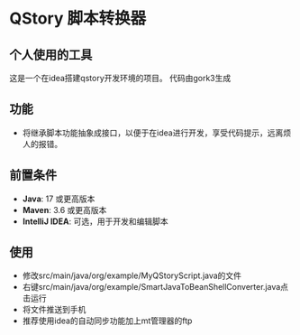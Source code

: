 # QStory 脚本转换器
## 个人使用的工具
这是一个在idea搭建qstory开发环境的项目。
代码由gork3生成
## 功能
- 将继承脚本功能抽象成接口，以便于在idea进行开发，享受代码提示，远离烦人的报错。

## 前置条件
- **Java**: 17 或更高版本
- **Maven**: 3.6 或更高版本
- **IntelliJ IDEA**: 可选，用于开发和编辑脚本

## 使用
- 修改src/main/java/org/example/MyQStoryScript.java的文件
- 右键src/main/java/org/example/SmartJavaToBeanShellConverter.java点击运行
- 将文件推送到手机
- 推荐使用idea的自动同步功能加上mt管理器的ftp